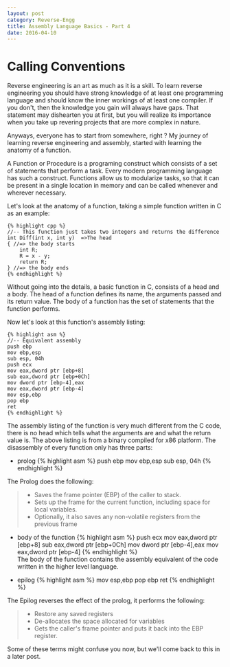 ```yaml
---
layout: post
category: Reverse-Engg
title: Assembly Language Basics - Part 4
date: 2016-04-10
---
```


# Calling Conventions

Reverse engineering is an art as much as it is a skill. To learn reverse engineering you should have strong knowledge of at least one programming language and should know the inner workings of at least one compiler. If you don't, then the knowledge you gain will always have gaps. That statement may dishearten you at first, but you will realize its importance when you take up revering projects that are more complex in nature.

Anyways, everyone has to start from somewhere, right ? My journey of learning reverse engineering and assembly, started with learning the anatomy of a function.


A Function or Procedure is a programing construct which consists of a set of statements that  perform a task. Every modern programming language has such a construct. Functions allow us to modularize tasks, so that it can be present in a single location in memory and can be called whenever and wherever necessary. 

Let's look at the anatomy of a function, taking a simple function written in C as an example:

    {% highlight cpp %}
	//-- This function just takes two integers and returns the difference
	int Diff(int x, int y)  =>The head
	{ //=> the body starts
		int R;
		R = x - y;
		return R;
	} //=> the body ends
    {% endhighlight %}

Without going into the details, a basic function in C, consists of a head and a body. The head of a function defines its name, the arguments passed and its return value. The body of a function has the set of statements that the function performs.

Now let's look at this function's assembly listing:

    {% highlight asm %}
	//-- Equivalent assembly
	push ebp
	mov ebp,esp
	sub esp, 04h
	push ecx
	mov eax,dword ptr [ebp+8]
	sub eax,dword ptr [ebp+0Ch]
	mov dword ptr [ebp-4],eax
	mov eax,dword ptr [ebp-4]
	mov esp,ebp
	pop ebp
	ret 
    {% endhighlight %}

The assembly listing of the function is very much different from the C code, there is no head which tells what the arguments are and what the return value is. The above listing is from a binary compiled for x86 platform. The disassembly of every function only has three parts:

* prolog
{% highlight asm %}
	push ebp
	mov ebp,esp
	sub esp, 04h
{% endhighlight %}

The Prolog does the following:
>	* Saves the frame pointer (EBP) of the caller to stack.
>	* Sets up the frame for the current function, including space for local variables.
>	* Optionally, it also saves any non-volatile registers from the previous frame


* body of the function
{% highlight asm %}
	push ecx
	mov eax,dword ptr [ebp+8]
	sub eax,dword ptr [ebp+0Ch]
	mov dword ptr [ebp-4],eax
	mov eax,dword ptr [ebp-4]
{% endhighlight %}	
The body of the function contains the assembly equivalent of the code written in the higher level language.


* epilog
{% highlight asm %}
	mov esp,ebp
	pop ebp
	ret 
{% endhighlight %}

The Epilog reverses the effect of the prolog, it performs the following:
>   * Restore any saved registers
>   * De-allocates the space allocated for variables
>   * Gets the caller's frame pointer and puts it back into the EBP register.


Some of these terms might confuse you now, but we'll come back to this in a later post. 
